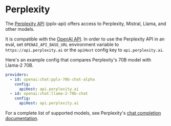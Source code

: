 # Perplexity

The [Perplexity API](https://blog.perplexity.ai/blog/introducing-pplx-api) (pplx-api) offers access to Perplexity, Mistral, Llama, and other models.

It is compatible with the [OpenAI API](/docs/providers/openai). In order to use the Perplexity API in an eval, set `OPENAI_API_BASE_URL` environment variable to `https://api.perplexity.ai` or the `apiHost` config key to `api.perplexity.ai`.

Here's an example config that compares Perplexity's 70B model with Llama-2 70B.

```yaml
providers:
  - id: openai:chat:pplx-70b-chat-alpha
    config:
      apiHost: api.perplexity.ai
  - id: openai:chat:llama-2-70b-chat
    config:
      apiHost: api.perplexity.ai
```

For a complete list of supported models, see Perplexity's [chat completion documentation](https://docs.perplexity.ai/reference/post_chat_completions).
